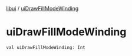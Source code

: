 [libui](index.md) / [uiDrawFillModeWinding](./ui-draw-fill-mode-winding.md)

# uiDrawFillModeWinding

`val uiDrawFillModeWinding: Int`